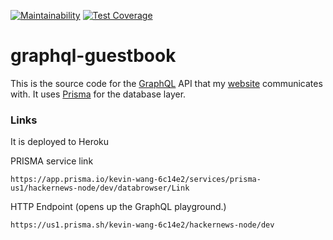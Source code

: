 [![Maintainability](https://api.codeclimate.com/v1/badges/703cef96260767c94056/maintainability)](https://codeclimate.com/github/thiskevinwang/graphql-guestbook/maintainability) [![Test Coverage](https://api.codeclimate.com/v1/badges/703cef96260767c94056/test_coverage)](https://codeclimate.com/github/thiskevinwang/graphql-guestbook/test_coverage)

# graphql-guestbook

This is the source code for the [GraphQL](https://graphql.org/) API that my [website](https://www.thekevinwang.com) communicates with. It uses [Prisma](https://www.prisma.io/) for the database layer.

### Links
It is deployed to Heroku

PRISMA service link
```
https://app.prisma.io/kevin-wang-6c14e2/services/prisma-us1/hackernews-node/dev/databrowser/Link
```

HTTP Endpoint (opens up the GraphQL playground.)

```
https://us1.prisma.sh/kevin-wang-6c14e2/hackernews-node/dev
```
